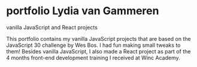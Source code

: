 # portfolio Lydia van Gammeren

vanilla JavaScript and React projects

This portfolio contains my vanilla JavaScript projects that are based on the JavaScript 30 challenge by Wes Bos. I had fun making small tweaks to them!
Besides vanilla JavaScript, I also made a React project as part of the 4 months front-end development training I received at Winc Academy.
